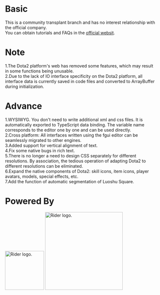 # Basic
This is a community transplant branch and has no interest relationship with the official company.<BR>
You can obtain tutorials and FAQs in the <a href="https://www.fairygui.com/">official websit</a>.<BR>

# Note
1.The Dota2 platform's web has removed some features, which may result in some functions being unusable.<BR>
2.Due to the lack of IO interface specificity on the Dota2 platform, all interface data is currently saved in code files and converted to ArrayBuffer during initialization.<BR>

# Advance
1.WYSIWYG. You don't need to write additional xml and css files. It is automatically exported to TypeScript data binding. The variable name corresponds to the editor one by one and can be used directly.<BR>
2.Cross platform: All interfaces written using the fgui editor can be seamlessly migrated to other engines.<BR>
3.Added support for vertical alignment of text.<BR>
4.Fix some native bugs in rich text.<BR>
5.There is no longer a need to design CSS separately for different resolutions. By association, the tedious operation of adapting Dota2 to different resolutions can be eliminated.<BR>
6.Expand the native components of Dota2: skill icons, item icons, player avatars, models, special effects, etc.<BR>
7.Add the function of automatic segmentation of Luoshu Square. <BR>


# Powered By
<img src="https://resources.jetbrains.com/storage/products/company/brand/logos/Rider_icon.png" alt="Rider logo." width=128px>
<img src="https://resources.jetbrains.com/storage/products/company/brand/logos/Rider.png" alt="Rider logo." width=256px>